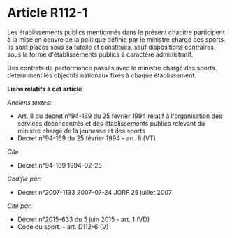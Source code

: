 # Article R112-1

Les établissements publics mentionnés dans le présent chapitre participent à la mise en oeuvre de la politique définie par le
ministre chargé des sports. Ils sont placés sous sa tutelle et constitués, sauf dispositions contraires, sous la forme
d'établissements publics à caractère administratif.

Des contrats de performance passés avec le ministre chargé des sports déterminent les objectifs nationaux fixés à chaque
établissement.

**Liens relatifs à cet article**

_Anciens textes_:

  - Art. 8 du décret n°94-169 du 25 février 1994 relatif à l'organisation des services déconcentrés et des établissements publics relevant du ministre chargé de la jeunesse et des sports
  - Décret n°94-169 du 25 février 1994 - art. 8 (VT)

_Cite_:

  - Décret n°94-169 1994-02-25

_Codifié par_:

  - Décret n°2007-1133 2007-07-24 JORF 25 juillet 2007

_Cité par_:

  - Décret n°2015-633 du 5 juin 2015 - art. 1 (VD)
  - Code du sport. - art. D112-6 (V)
